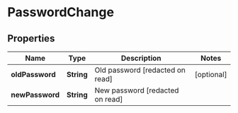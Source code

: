 
# PasswordChange

## Properties
Name | Type | Description | Notes
------------ | ------------- | ------------- | -------------
**oldPassword** | **String** | Old password [redacted on read] |  [optional]
**newPassword** | **String** | New password [redacted on read] | 



